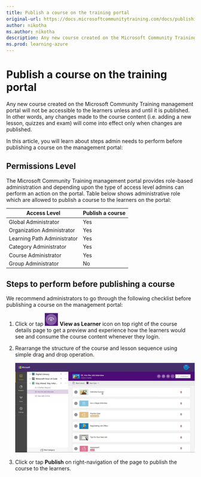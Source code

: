 ```yaml
---
title: Publish a course on the training portal
original-url: https://docs.microsoftcommunitytraining.com/docs/publishing-course
author: nikotha
ms.author: nikotha
description: Any new course created on the Microsoft Community Training management portal will not be accessible to the learners unless and until it is published.
ms.prod: learning-azure
---
```


# Publish a course on the training portal

Any new course created on the Microsoft Community Training management portal will not be accessible to the learners unless and until it is published. In other words, any changes made to the course content (i.e. adding a new lesson, quizzes and exam) will come into effect only when changes are published.

In this article, you will learn about steps admin needs to perform before publishing a course on the management portal:

## Permissions Level

The Microsoft Community Training  management portal provides role-based administration and depending upon the type of access level admins can perform an action on the portal. Table below shows administrative role which are allowed to publish a course to the learners on the portal:

| Access Level  | Publish a course |
| --- | --- |
| Global Administrator | Yes |
| Organization Administrator | Yes |
| Learning Path Administrator | Yes |
| Category Administrator | Yes |
| Course Administrator | Yes |
| Group Administrator | No |

## Steps to perform before publishing a course

We recommend administrators to go through the following checklist before publishing a course on the management portal:

1. Click or tap ![click view](../../../media/View.png)  **View as Learner** icon on top right of the course details page to get a preview and experience how the learners would see and consume the course content whenever they login.  

2. Rearrange the structure of the course and lesson sequence using simple drag and drop operation.

    ![move courses final](../../../media/move-courses-final.gif)

3. Click or tap **Publish** on right-navigation of the page to publish the course to the learners.
